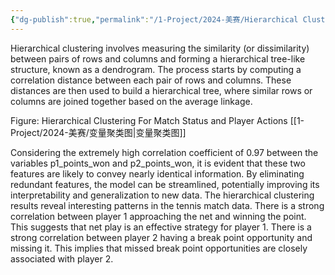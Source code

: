 ```yaml
---
{"dg-publish":true,"permalink":"/1-Project/2024-美赛/Hierarchical Clustering/"}
---
```


Hierarchical clustering involves measuring the similarity (or dissimilarity) between pairs of rows and columns and forming a hierarchical tree-like structure, known as a dendrogram. The process starts by computing a correlation distance between each pair of rows and columns. These distances are then used to build a hierarchical tree, where similar rows or columns are joined together based on the average linkage.

Figure: Hierarchical Clustering For Match Status and Player Actions
[[1-Project/2024-美赛/变量聚类图\|变量聚类图]]

Considering the extremely high correlation coefficient of 0.97 between the variables p1_points_won and p2_points_won, it is evident that these two features are likely to convey nearly identical information. By eliminating redundant features, the model can be streamlined, potentially improving its interpretability and generalization to new data.
The hierarchical clustering results reveal interesting patterns in the tennis match data. There is a strong correlation between player 1 approaching the net and winning the point. This suggests that net play is an effective strategy for player 1. There is a strong correlation between player 2 having a break point opportunity and missing it. This implies that missed break point opportunities are closely associated with player 2.
